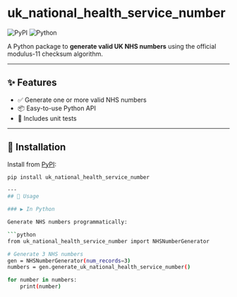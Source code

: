 # uk_national_health_service_number

![PyPI](https://img.shields.io/pypi/v/uk_national_health_service_number)
![Python](https://img.shields.io/pypi/pyversions/uk_national_health_service_number)

A Python package to **generate valid UK NHS numbers** using the official modulus-11 checksum algorithm.

---

## ✨ Features

- ✅ Generate one or more valid NHS numbers
- 📦 Easy-to-use Python API
- 🧪 Includes unit tests

---

## 🚀 Installation

Install from [PyPI](https://pypi.org/project/uk-national-health-service-number/):

```bash
pip install uk_national_health_service_number

---
## 🧪 Usage

### ▶️ In Python

Generate NHS numbers programmatically:

```python
from uk_national_health_service_number import NHSNumberGenerator

# Generate 3 NHS numbers
gen = NHSNumberGenerator(num_records=3)
numbers = gen.generate_uk_national_health_service_number()

for number in numbers:
    print(number)